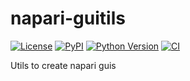 # napari-guitils

[![License](https://img.shields.io/pypi/l/napari-guitils.svg?color=green)](https://github.com/guiwitz/napari-guitils/raw/main/LICENSE)
[![PyPI](https://img.shields.io/pypi/v/napari-guitils.svg?color=green)](https://pypi.org/project/napari-guitils)
[![Python Version](https://img.shields.io/pypi/pyversions/napari-guitils.svg?color=green)](https://python.org)
[![CI](https://github.com/guiwitz/napari-guitils/actions/workflows/ci.yml/badge.svg)](https://github.com/guiwitz/napari-guitils/actions/workflows/ci.yml)

Utils to create napari guis
